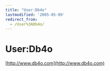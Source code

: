 ```yaml
---
title: "User:Db4o"
lastmodified: '2005-05-09'
redirect_from:
  - /User%3ADb4o/
---
```


User:Db4o
=========

[http://www.db4o.com](http://www.db4o.com)

